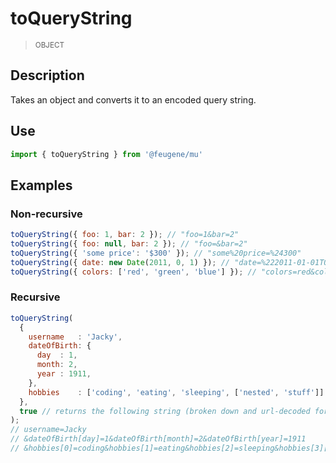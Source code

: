 # toQueryString

> <small>OBJECT</small>

## Description

Takes an object and converts it to an encoded query string.

## Use

```js
import { toQueryString } from '@feugene/mu'
```

## Examples

### Non-recursive

```js
toQueryString({ foo: 1, bar: 2 }); // "foo=1&bar=2"
toQueryString({ foo: null, bar: 2 }); // "foo=&bar=2"
toQueryString({ 'some price': '$300' }); // "some%20price=%24300"
toQueryString({ date: new Date(2011, 0, 1) }); // "date=%222011-01-01T00%3A00%3A00%22"
toQueryString({ colors: ['red', 'green', 'blue'] }); // "colors=red&colors=green&colors=blue"
```

### Recursive

```js
toQueryString(
  {
    username   : 'Jacky',
    dateOfBirth: {
      day  : 1,
      month: 2,
      year : 1911,
    },
    hobbies    : ['coding', 'eating', 'sleeping', ['nested', 'stuff']]
  },
  true // returns the following string (broken down and url-decoded for ease of reading purpose):
);
// username=Jacky
// &dateOfBirth[day]=1&dateOfBirth[month]=2&dateOfBirth[year]=1911
// &hobbies[0]=coding&hobbies[1]=eating&hobbies[2]=sleeping&hobbies[3][0]=nested&hobbies[3][1]=stuff
```
